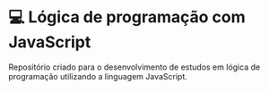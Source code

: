 # 💻 Lógica de programação com JavaScript
 Repositório criado para o desenvolvimento de estudos em lógica de programação utilizando a linguagem JavaScript.
